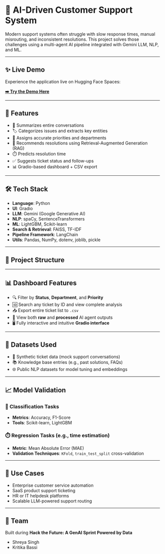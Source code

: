 # 🤖 AI-Driven Customer Support System

Modern support systems often struggle with slow response times, manual misrouting, and inconsistent resolutions. This project solves those challenges using a multi-agent AI pipeline integrated with Gemini LLM, NLP, and ML.

---
## ✨ Live Demo

Experience the application live on Hugging Face Spaces:

**[➡️ Try the Demo Here](https://huggingface.co/spaces/KB14/Accenture_Hackathon)**

---

## 🚀 Features

- 🧠 Summarizes entire conversations
- 🏷️ Categorizes issues and extracts key entities
- 🎯 Assigns accurate priorities and departments
- 🧾 Recommends resolutions using Retrieval-Augmented Generation (RAG)
- ⏱️ Predicts resolution time
- ✅ Suggests ticket status and follow-ups
- 📊 Gradio-based dashboard + CSV export

---

## 🛠️ Tech Stack

- **Language**: Python
- **UI**: Gradio
- **LLM**: Gemini (Google Generative AI)
- **NLP**: spaCy, SentenceTransformers
- **ML**: LightGBM, Scikit-learn
- **Search & Retrieval**: FAISS, TF-IDF
- **Pipeline Framework**: LangChain
- **Utils**: Pandas, NumPy, dotenv, joblib, pickle

---

## 📂 Project Structure

---

## 📊 Dashboard Features

- 🔍 Filter by **Status**, **Department**, and **Priority**  
- 🆔 Search any ticket by ID and view complete analysis  
- 📥 Export entire ticket list to `.csv`  
- 🧠 View both **raw** and **processed** AI agent outputs  
- 🖥️ Fully interactive and intuitive **Gradio interface**  

---

## 📁 Datasets Used

- 🧪 Synthetic ticket data (mock support conversations)  
- 📚 Knowledge base entries (e.g., past solutions, FAQs)  
- 🌐 Public NLP datasets for model tuning and embeddings  

---

## 📈 Model Validation

### 🧪 Classification Tasks
- **Metrics**: Accuracy, F1-Score  
- **Tools**: Scikit-learn, LightGBM  

### ⏱️ Regression Tasks (e.g., time estimation)
- **Metric**: Mean Absolute Error (MAE)  
- **Validation Techniques**: `KFold`, `train_test_split` cross-validation  

---

## 💼 Use Cases

- Enterprise customer service automation  
- SaaS product support ticketing  
- HR or IT helpdesk platforms  
- Scalable LLM-powered support routing  

---

## 🤝 Team

Built during **Hack the Future: A GenAI Sprint Powered by Data**

- Shreya Singh 
- Kritika Bassi   
